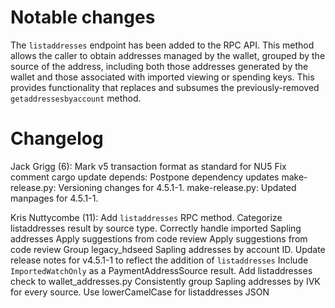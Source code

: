 Notable changes
===============

The `listaddresses` endpoint has been added to the RPC API. This method
allows the caller to obtain addresses managed by the wallet, grouped
by the source of the address, including both those addresses generated
by the wallet and those associated with imported viewing or spending
keys. This provides functionality that replaces and subsumes the 
previously-removed `getaddressesbyaccount` method.

Changelog
=========

Jack Grigg (6):
      Mark v5 transaction format as standard for NU5
      Fix comment
      cargo update
      depends: Postpone dependency updates
      make-release.py: Versioning changes for 4.5.1-1.
      make-release.py: Updated manpages for 4.5.1-1.

Kris Nuttycombe (11):
      Add `listaddresses` RPC method.
      Categorize listaddresses result by source type.
      Correctly handle imported Sapling addresses
      Apply suggestions from code review
      Apply suggestions from code review
      Group legacy_hdseed Sapling addresses by account ID.
      Update release notes for v4.5.1-1 to reflect the addition of `listaddresses`
      Include `ImportedWatchOnly` as a PaymentAddressSource result.
      Add listaddresses check to wallet_addresses.py
      Consistently group Sapling addresses by IVK for every source.
      Use lowerCamelCase for listaddresses JSON

